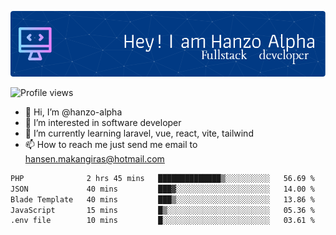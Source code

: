 ![Header](./github-header-image.png)

![Profile views](https://gpvc.arturio.dev/hanzo-alpha)

- 👋 Hi, I’m @hanzo-alpha
- 👀 I’m interested in software developer
- 🌱 I’m currently learning laravel, vue, react, vite, tailwind
- 📫 How to reach me just send me email to hansen.makangiras@hotmail.com 

<!---
hanzo-alpha/hanzo-alpha is a ✨ special ✨ repository because its `README.md` (this file) appears on your GitHub profile.
You can click the Preview link to take a look at your changes.
--->

<!--START_SECTION:waka-->

```txt
PHP              2 hrs 45 mins   ██████████████▒░░░░░░░░░░   56.69 %
JSON             40 mins         ███▓░░░░░░░░░░░░░░░░░░░░░   14.00 %
Blade Template   40 mins         ███▒░░░░░░░░░░░░░░░░░░░░░   13.86 %
JavaScript       15 mins         █▒░░░░░░░░░░░░░░░░░░░░░░░   05.36 %
.env file        10 mins         █░░░░░░░░░░░░░░░░░░░░░░░░   03.61 %
```

<!--END_SECTION:waka-->
